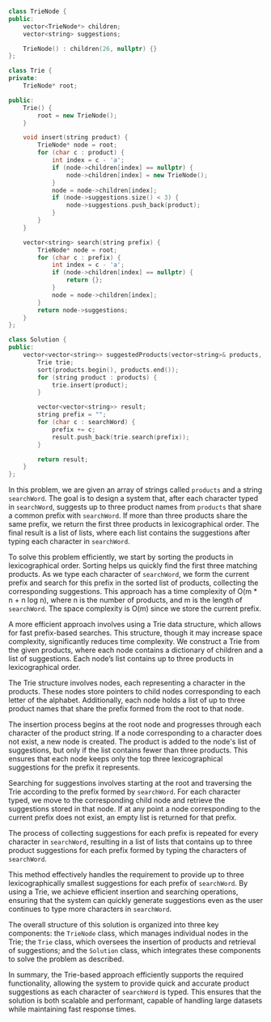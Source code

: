 ``` cpp

class TrieNode {
public:
    vector<TrieNode*> children;
    vector<string> suggestions;

    TrieNode() : children(26, nullptr) {}
};

class Trie {
private:
    TrieNode* root;

public:
    Trie() {
        root = new TrieNode();
    }

    void insert(string product) {
        TrieNode* node = root;
        for (char c : product) {
            int index = c - 'a';
            if (node->children[index] == nullptr) {
                node->children[index] = new TrieNode();
            }
            node = node->children[index];
            if (node->suggestions.size() < 3) {
                node->suggestions.push_back(product);
            }
        }
    }

    vector<string> search(string prefix) {
        TrieNode* node = root;
        for (char c : prefix) {
            int index = c - 'a';
            if (node->children[index] == nullptr) {
                return {};
            }
            node = node->children[index];
        }
        return node->suggestions;
    }
};

class Solution {
public:
    vector<vector<string>> suggestedProducts(vector<string>& products, string searchWord) {
        Trie trie;
        sort(products.begin(), products.end());
        for (string product : products) {
            trie.insert(product);
        }

        vector<vector<string>> result;
        string prefix = "";
        for (char c : searchWord) {
            prefix += c;
            result.push_back(trie.search(prefix));
        }

        return result;
    }
};
```

In this problem, we are given an array of strings called `products` and a string `searchWord`. The goal is to design a system that, after each character typed in `searchWord`, suggests up to three product names from `products` that share a common prefix with `searchWord`. If more than three products share the same prefix, we return the first three products in lexicographical order. The final result is a list of lists, where each list contains the suggestions after typing each character in `searchWord`.

To solve this problem efficiently, we start by sorting the products in lexicographical order. Sorting helps us quickly find the first three matching products. As we type each character of `searchWord`, we form the current prefix and search for this prefix in the sorted list of products, collecting the corresponding suggestions. This approach has a time complexity of O(m * n + n log n), where n is the number of products, and m is the length of `searchWord`. The space complexity is O(m) since we store the current prefix.

A more efficient approach involves using a Trie data structure, which allows for fast prefix-based searches. This structure, though it may increase space complexity, significantly reduces time complexity. We construct a Trie from the given products, where each node contains a dictionary of children and a list of suggestions. Each node’s list contains up to three products in lexicographical order.

The Trie structure involves nodes, each representing a character in the products. These nodes store pointers to child nodes corresponding to each letter of the alphabet. Additionally, each node holds a list of up to three product names that share the prefix formed from the root to that node.

The insertion process begins at the root node and progresses through each character of the product string. If a node corresponding to a character does not exist, a new node is created. The product is added to the node's list of suggestions, but only if the list contains fewer than three products. This ensures that each node keeps only the top three lexicographical suggestions for the prefix it represents.

Searching for suggestions involves starting at the root and traversing the Trie according to the prefix formed by `searchWord`. For each character typed, we move to the corresponding child node and retrieve the suggestions stored in that node. If at any point a node corresponding to the current prefix does not exist, an empty list is returned for that prefix.

The process of collecting suggestions for each prefix is repeated for every character in `searchWord`, resulting in a list of lists that contains up to three product suggestions for each prefix formed by typing the characters of `searchWord`.

This method effectively handles the requirement to provide up to three lexicographically smallest suggestions for each prefix of `searchWord`. By using a Trie, we achieve efficient insertion and searching operations, ensuring that the system can quickly generate suggestions even as the user continues to type more characters in `searchWord`.

The overall structure of this solution is organized into three key components: the `TrieNode` class, which manages individual nodes in the Trie; the `Trie` class, which oversees the insertion of products and retrieval of suggestions; and the `Solution` class, which integrates these components to solve the problem as described.

In summary, the Trie-based approach efficiently supports the required functionality, allowing the system to provide quick and accurate product suggestions as each character of `searchWord` is typed. This ensures that the solution is both scalable and performant, capable of handling large datasets while maintaining fast response times.